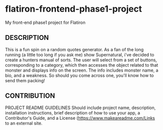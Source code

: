 # flatiron-frontend-phase1-project

My front-end phase1 project for Flatiron

## DESCRIPTION

This is a fun spin on a random quotes generator. As a fan of the long running (a little too long if you ask me) show Supernatural, i've decided to create a hunters manual of sorts. The user will select from a set of buttons, corresponding to a category, which then accesses the object related to that monster and displays info on the screen. The info includes monster name, a bio, and a weakness. So should you come across one, you'll know how to send them packing!

## CONTRIBUTION

PROJECT README GUIDELINES
Should include project name, description, installation instructions, brief description of how to use your app, a Contributor's Guide, and a License (https://www.makeareadme.com/Links to an external site.

